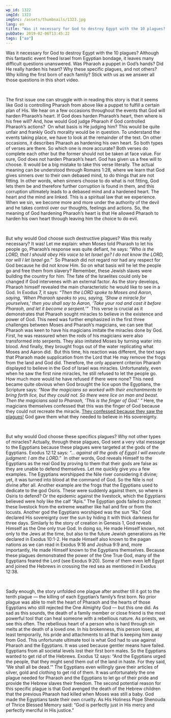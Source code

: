 ```yaml
---
wp_id: 1322
imgId: 1323
imgSrc: /assets/thumbnails/1323.jpg
lang: en
title: "Was it necessary for God to destroy Egypt with the 10 plagues? What about the firstborns?"
pubDate: 2019-02-06T13:45:22
tags: ["aa"]
---
```

<!-- page: 6 -->

<p>Was it necessary for God to destroy Egypt with the 10 plagues? Although this fantastic event freed Israel from Egyptian bondage, it leaves many difficult questions unanswered. Was Pharaoh a puppet in God’s hands? Did He really harden his heart? Why these specific plagues, and not others? Why killing the first born of each family? Stick with us as we answer all those questions in this short video.</p>
<p>&nbsp;</p>
<p>The first issue one can struggle with in reading this story is that it seems like God is controlling Pharaoh from above like a puppet to fulfill a certain plan of His. We hear on a few occasions throughout the events that God will harden Pharaoh’s heart. If God does harden Pharaoh’s heart, then where is his free will? And, how would God judge Pharaoh if God controlled Pharaoh’s actions?  On what basis is He judging him? This would be quite unfair and frankly God’s morality would be in question. To understand the events taking place, we have to look at the remainder of the text. On other occasions, it describes Pharaoh as hardening his own heart. So both types of verses are there. So which one is more accurate? Both verses do complete each other but the former should not be taken at face value. For sure, God does not harden Pharaoh’s heart. God has given us a free will to choose. It would be a big mistake to take this verse literally. The actual meaning can be understood through Romans 1:28, where we learn that God gives sinners over to their own debased mind, to do things that are not fitting. In other words, when sinners choose to do what is not fitting, God lets them be and therefore further corruption is found in them, and this corruption ultimately leads to a debased mind and a hardened heart. The heart and the mind are linked. This is a spiritual law that we experience. When we sin, we become more and more under the authority of the devil and he takes control over our thoughts, feelings and actions. So, the meaning of God hardening Pharaoh’s heart is that He allowed Pharaoh to harden his own heart through leaving him the choice to do evil.</p>
<p>&nbsp;</p>
<p>But why would God choose such destructive plagues? Was this really necessary? It was! Let me explain: when Moses told Pharaoh to let his people go, Pharaoh’s response was quite defiant, he says: <em>“Who is the LORD, that I should obey His voice to let Israel go? I do not know the LORD, nor will I let Israel go.”</em>  So Pharaoh did not regard nor had any respect for God because he did not know Him. So on what basis will he let the people go and free them from slavery? Remember, these Jew­ish slaves were building the country for him<em>. </em>The fate of the Israelites could only be changed if God intervenes with an external factor. As the story develops, Pharaoh himself revealed the main characteristic he would like to see in a God. In Exodus 7, it says: <em>“Then the LORD spoke to Moses and Aaron, saying, ‘When Pharaoh speaks to you, saying, ‘Show a miracle for yourselves,’ then you shall say to Aaron, ‘Take your rod and cast it before Pha­raoh, and let it become a serpent.’”</em>  This verse is crucial as it demonstrates that Pharaoh sought miracles to believe in the existence and power of God. This need was further emphasized in the first three challenges between Moses and Pharaoh’s magicians, we can see that Pharaoh was keen to have his magicians imitate the miracles done by God. First, he was reassured when the rods of his magicians were also transformed into serpents. They also imitated Moses by turning water into blood. And finally, they brought frogs out of the water replicating what Moses and Aaron did.  But this time, his reaction was different, the text says that Pharaoh made supplication from the Lord that He may remove the frogs from the land and God did. There­fore, the only apparent criterion Pharaoh displayed to believe in the God of Israel was miracles. Unfortunately, even when he saw the first nine miracles, he still refused to let the people go. How much more would he have refused if there were none? This need became quite obvious when God brought the lice upon the Egyptians, the Scripture says: <em>“Now the magicians so worked with their enchantments to bring forth lice, but they could not. So there were lice on man and beast. Then the magicians said to Pharaoh, ‘This is the finger of God.’ ” </em>Here, the magicians themselves confessed that this was the finger of God because they could not recreate the miracle. <u>They confessed because they saw the plagues!</u> God gave them what they needed to believe in His sovereignty.</p>
<p>&nbsp;</p>
<p>But why would God choose these specifics plagues? Why not other types of miracles? Actually, through these plagues, God sent a very vital message to the Egyptians because these plagues were targeted at the gods of the Egyptians. Exodus 12:12 says: <em>“… against all the gods of Egypt I will ex­ecute judgment: I am the LORD.”</em>  In other words, God reveals Himself to the Egyptians as the real God by proving to them that their gods are false as they are unable to defend themselves. Let me quickly give you a few examples. The Egyptians worshipped the Nile river considering it divine; yet, it was turned into blood at the command of God. So the Nile is not divine after all. Another example are the frogs that the Egyptians used to dedicate to the god Osiris. These were suddenly against them, so where is Osiris to defend? Or the epidemic against the livestock, which the Egyptians believed were holy like the calf “Apis.” The Egyptian gods failed to protect these livestock from the extreme weather like hail and fire or from the locusts. Another god the Egyptians worshiped was the sun “Ra.” God declared His sovereignty over the sun by hiding it with thick darkness for three days. Similarly to the story of creation in Genesis 1, God reveals Himself as the One only true God. In doing so, He made Himself known, not only to the Jews at the time, but also to the future Jewish generations as He declared in Exodus 10:1-2. He made Himself also known to the pagan nations as we can read in Exodus 9:16 and Joshua 9:9 and, more importantly, He made Himself known to the Egyptians themselves. Because these plagues demonstrated the power of the One True God, many of the Egyptians feared the Lord (see Exodus 9:20). Some of them even left Egypt and joined the Hebrews in crossing the red sea as mentioned in Exodus 12:38.</p>
<p>&nbsp;</p>
<p>Sadly enough, the story unfolded one plague after another till it got to the tenth plague &#8212; the killing of each Egyptian’s family’s first born. No prior plague was able to melt the heart of Pharaoh and the hearts of those Egyptians who still rejected the One Almighty God &#8212; but this one did. As sad as this sounds, the death of a family member or close friend is the most powerful tool that can heal someone with a rebellious nature. As priests, we see this often. The rebellious heart of a person who is hard through sin melts at the death of a loved one. In his brokenness, this person loses, at least temporarily, his pride and attachments to all that is keeping him away from God. This unfortunate ultimate tool is what God had to use against Pharaoh and the Egyptians. It was used because gentler means have failed. Egyptians from all societal levels lost their first born males. So the Egyptians wanted to get rid of the Hebrews. Exodus 12 says: “And the Egyptians urged the people, that they might send them out of the land in haste. For they said, ‘We shall all be dead.’” The Egyptians even willingly gave their articles of silver, gold and clothing to get rid of them. It was unfortunately the one plague needed for Pharaoh and the Egyptians to let go of their pride and provide the Hebrew slaves their freedom. The second potential reason for this specific plague is that God avenged the death of the Hebrew children that the previous Pharaoh had killed when Moses was still a baby. God made the Egyptians taste their own cruelty. As His Holiness Pope Shenouda of Thrice Blessed Memory said: “God is perfectly just in His mercy and perfectly merciful in His justice.”</p>
